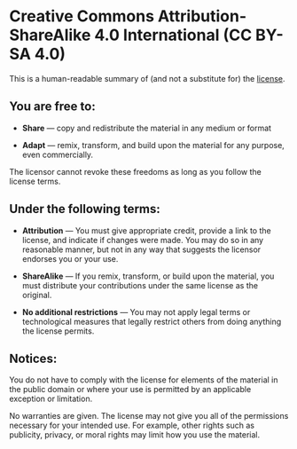 # Creative Commons Attribution-ShareAlike 4.0 International (CC BY-SA 4.0)

This is a human-readable summary of (and not a substitute for) the [license](https://creativecommons.org/licenses/by-sa/4.0/legalcode).


## You are free to:

- __Share__ — copy and redistribute the material in any medium or format

- __Adapt__ — remix, transform, and build upon the material for any purpose, even commercially.

The licensor cannot revoke these freedoms as long as you follow the license terms.


## Under the following terms:

- __Attribution__ — You must give appropriate credit, provide a link to the license, and indicate if changes were made. You may do so in any reasonable manner, but not in any way that suggests the licensor endorses you or your use.

- __ShareAlike__ — If you remix, transform, or build upon the material, you must distribute your contributions under the same license as the original.

- __No additional restrictions__ — You may not apply legal terms or technological measures that legally restrict others from doing anything the license permits.


## Notices:

You do not have to comply with the license for elements of the material in the public domain or where your use is permitted by an applicable exception or limitation.

No warranties are given. The license may not give you all of the permissions necessary for your intended use. For example, other rights such as publicity, privacy, or moral rights may limit how you use the material.